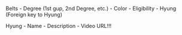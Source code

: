 Belts
    - Degree                (1st gup, 2nd Degree, etc.)
    - Color
    - Eligibility
    - Hyung                 (Foreign key to Hyung)

Hyung
    - Name
    - Description
    - Video URL!!!